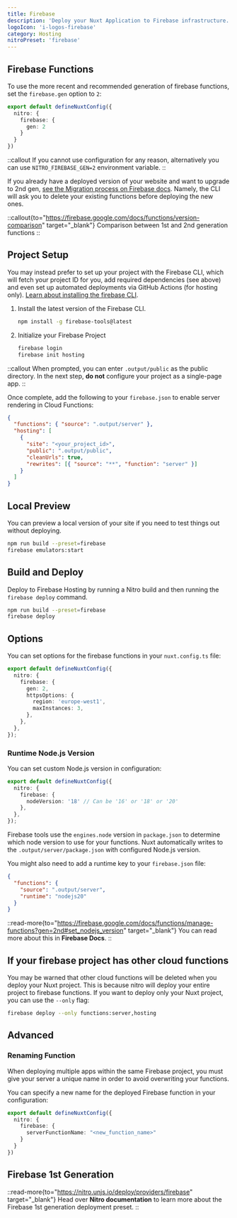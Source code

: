 ```yaml
---
title: Firebase
description: 'Deploy your Nuxt Application to Firebase infrastructure.'
logoIcon: 'i-logos-firebase'
category: Hosting
nitroPreset: 'firebase'
---
```


## Firebase Functions

To use the more recent and recommended generation of firebase functions, set the `firebase.gen` option to `2`:

```ts [nuxt.config.ts]
export default defineNuxtConfig({
  nitro: {
    firebase: {
      gen: 2
    }
  }
})
```

::callout
If you cannot use configuration for any reason, alternatively you can use `NITRO_FIREBASE_GEN=2` environment variable.
::

If you already have a deployed version of your website and want to upgrade to 2nd gen, [see the Migration process on Firebase docs](https://firebase.google.com/docs/functions/2nd-gen-upgrade). Namely, the CLI will ask you to delete your existing functions before deploying the new ones.

::callout{to="https://firebase.google.com/docs/functions/version-comparison" target="_blank"}
Comparison between 1st and 2nd generation functions
::

## Project Setup

You may instead prefer to set up your project with the Firebase CLI, which will fetch your project ID for you, add required dependencies (see above) and even set up automated deployments via GitHub Actions (for hosting only). [Learn about installing the firebase CLI](https://firebase.google.com/docs/cli#windows-npm).

1. Install the latest version of the Firebase CLI.

    ```bash [Terminal]
    npm install -g firebase-tools@latest
    ```

2. Initialize your Firebase Project

    ```bash [Terminal]
    firebase login
    firebase init hosting
    ```

::callout
When prompted, you can enter `.output/public` as the public directory. In the next step, **do not** configure your project as a single-page app.
::

Once complete, add the following to your `firebase.json` to enable server rendering in Cloud Functions:

```json [firebase.json]
{
  "functions": { "source": ".output/server" },
  "hosting": [
    {
      "site": "<your_project_id>",
      "public": ".output/public",
      "cleanUrls": true,
      "rewrites": [{ "source": "**", "function": "server" }]
    }
  ]
}
```

## Local Preview

You can preview a local version of your site if you need to test things out without deploying.

```bash
npm run build --preset=firebase
firebase emulators:start
```

## Build and Deploy

Deploy to Firebase Hosting by running a Nitro build and then running the `firebase deploy` command.

```bash
npm run build --preset=firebase
firebase deploy
```

## Options

You can set options for the firebase functions in your `nuxt.config.ts` file:

```ts [nuxt.config.ts]
export default defineNuxtConfig({
  nitro: {
    firebase: {
      gen: 2,
      httpsOptions: {
        region: 'europe-west1',
        maxInstances: 3,
      },
    },
  },
});
```

### Runtime Node.js Version

You can set custom Node.js version in configuration:

```ts [nuxt.config.ts]
export default defineNuxtConfig({
  nitro: {
    firebase: {
      nodeVersion: '18' // Can be '16' or '18' or '20'
    },
  },
});
```

Firebase tools use the `engines.node` version in  `package.json` to determine which node version to use for your functions. Nuxt automatically writes to the `.output/server/package.json` with configured Node.js version.

You might also need to add a runtime key to your `firebase.json` file:

```json [firebase.json]
{
  "functions": {
    "source": ".output/server",
    "runtime": "nodejs20"
  }
}
```

::read-more{to="https://firebase.google.com/docs/functions/manage-functions?gen=2nd#set_nodejs_version" target="_blank"}
You can read more about this in **Firebase Docs**.
::

## If your firebase project has other cloud functions

You may be warned that other cloud functions will be deleted when you deploy your Nuxt project. This is because nitro will deploy your entire project to firebase functions. If you want to deploy only your Nuxt project, you can use the `--only` flag:

```bash
firebase deploy --only functions:server,hosting
```

## Advanced

### Renaming Function

When deploying multiple apps within the same Firebase project, you must give your server a unique name in order to avoid overwriting your functions.

You can specify a new name for the deployed Firebase function in your configuration:

```ts [nuxt.config.ts]
export default defineNuxtConfig({
  nitro: {
    firebase: {
      serverFunctionName: "<new_function_name>"
    }
  }
})
```

## Firebase 1st Generation

::read-more{to="https://nitro.unjs.io/deploy/providers/firebase" target="_blank"}
Head over **Nitro documentation** to learn more about the Firebase 1st generation deployment preset.
::
